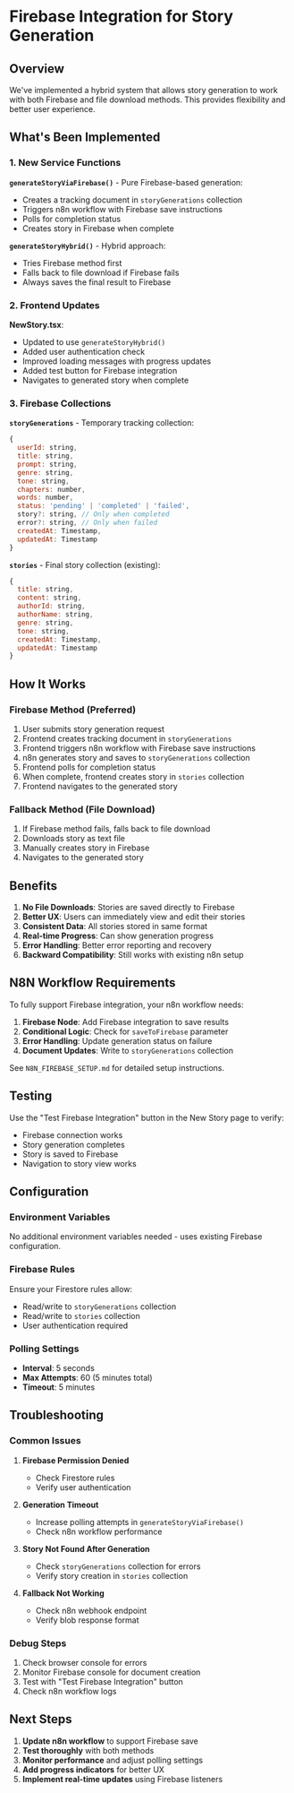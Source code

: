 # Firebase Integration for Story Generation

## Overview

We've implemented a hybrid system that allows story generation to work with both Firebase and file download methods. This provides flexibility and better user experience.

## What's Been Implemented

### 1. New Service Functions

**`generateStoryViaFirebase()`** - Pure Firebase-based generation:
- Creates a tracking document in `storyGenerations` collection
- Triggers n8n workflow with Firebase save instructions
- Polls for completion status
- Creates story in Firebase when complete

**`generateStoryHybrid()`** - Hybrid approach:
- Tries Firebase method first
- Falls back to file download if Firebase fails
- Always saves the final result to Firebase

### 2. Frontend Updates

**NewStory.tsx**:
- Updated to use `generateStoryHybrid()`
- Added user authentication check
- Improved loading messages with progress updates
- Added test button for Firebase integration
- Navigates to generated story when complete

### 3. Firebase Collections

**`storyGenerations`** - Temporary tracking collection:
```javascript
{
  userId: string,
  title: string,
  prompt: string,
  genre: string,
  tone: string,
  chapters: number,
  words: number,
  status: 'pending' | 'completed' | 'failed',
  story?: string, // Only when completed
  error?: string, // Only when failed
  createdAt: Timestamp,
  updatedAt: Timestamp
}
```

**`stories`** - Final story collection (existing):
```javascript
{
  title: string,
  content: string,
  authorId: string,
  authorName: string,
  genre: string,
  tone: string,
  createdAt: Timestamp,
  updatedAt: Timestamp
}
```

## How It Works

### Firebase Method (Preferred)
1. User submits story generation request
2. Frontend creates tracking document in `storyGenerations`
3. Frontend triggers n8n workflow with Firebase save instructions
4. n8n generates story and saves to `storyGenerations` collection
5. Frontend polls for completion status
6. When complete, frontend creates story in `stories` collection
7. Frontend navigates to the generated story

### Fallback Method (File Download)
1. If Firebase method fails, falls back to file download
2. Downloads story as text file
3. Manually creates story in Firebase
4. Navigates to the generated story

## Benefits

1. **No File Downloads**: Stories are saved directly to Firebase
2. **Better UX**: Users can immediately view and edit their stories
3. **Consistent Data**: All stories stored in same format
4. **Real-time Progress**: Can show generation progress
5. **Error Handling**: Better error reporting and recovery
6. **Backward Compatibility**: Still works with existing n8n setup

## N8N Workflow Requirements

To fully support Firebase integration, your n8n workflow needs:

1. **Firebase Node**: Add Firebase integration to save results
2. **Conditional Logic**: Check for `saveToFirebase` parameter
3. **Error Handling**: Update generation status on failure
4. **Document Updates**: Write to `storyGenerations` collection

See `N8N_FIREBASE_SETUP.md` for detailed setup instructions.

## Testing

Use the "Test Firebase Integration" button in the New Story page to verify:
- Firebase connection works
- Story generation completes
- Story is saved to Firebase
- Navigation to story view works

## Configuration

### Environment Variables
No additional environment variables needed - uses existing Firebase configuration.

### Firebase Rules
Ensure your Firestore rules allow:
- Read/write to `storyGenerations` collection
- Read/write to `stories` collection
- User authentication required

### Polling Settings
- **Interval**: 5 seconds
- **Max Attempts**: 60 (5 minutes total)
- **Timeout**: 5 minutes

## Troubleshooting

### Common Issues

1. **Firebase Permission Denied**
   - Check Firestore rules
   - Verify user authentication

2. **Generation Timeout**
   - Increase polling attempts in `generateStoryViaFirebase()`
   - Check n8n workflow performance

3. **Story Not Found After Generation**
   - Check `storyGenerations` collection for errors
   - Verify story creation in `stories` collection

4. **Fallback Not Working**
   - Check n8n webhook endpoint
   - Verify blob response format

### Debug Steps

1. Check browser console for errors
2. Monitor Firebase console for document creation
3. Test with "Test Firebase Integration" button
4. Check n8n workflow logs

## Next Steps

1. **Update n8n workflow** to support Firebase save
2. **Test thoroughly** with both methods
3. **Monitor performance** and adjust polling settings
4. **Add progress indicators** for better UX
5. **Implement real-time updates** using Firebase listeners 